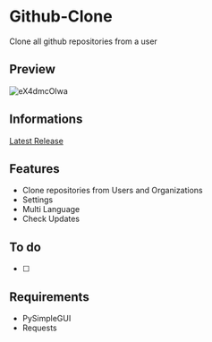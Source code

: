 # Github-Clone
Clone all github repositories from a user

## Preview
![eX4dmcOIwa](https://user-images.githubusercontent.com/38893379/190059623-c31adec7-a341-444f-afdb-13e79eb8a841.gif)

## Informations
<a href="https://github.com/Medronic/GithubClone/releases/latest">Latest Release</a>

## Features
- Clone repositories from Users and Organizations
- Settings
- Multi Language
- Check Updates

## To do
- [ ]

## Requirements
- PySimpleGUI
- Requests
